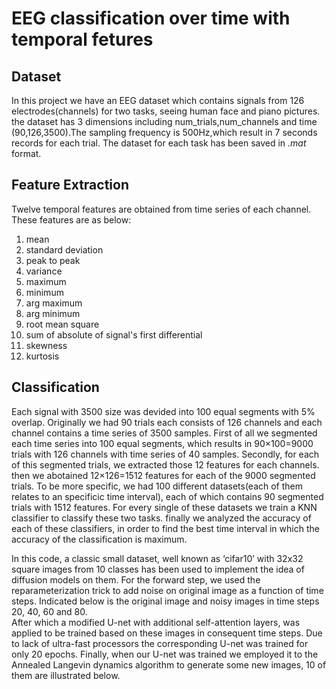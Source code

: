 # EEG classification over time with temporal fetures
## Dataset
In this project we have an EEG dataset which contains signals from 126 electrodes(channels) for two tasks, seeing human face and piano pictures. the dataset has 3 dimensions including num_trials,num_channels and time (90,126,3500).The sampling frequency is 500Hz,which result in 7 seconds records for each trial. The dataset for each task has been saved in *.mat* format. 
## Feature Extraction
Twelve temporal features are obtained from time series of each channel. These features are as below: 
1. mean
2. standard deviation
3. peak to peak 
4. variance
5. maximum
6. minimum
7. arg maximum
8. arg minimum
9. root mean square
10. sum of absolute of signal's first differential
11. skewness
12. kurtosis 
## Classification
Each signal with 3500 size was devided into 100 equal segments with 5% overlap. Originally we had 90 trials each consists of 126 channels and each channel contains a time series of 3500 samples. First of all we segmented each time series into 100 equal segments, which results in  90×100=9000 trials with 126 channels with time series of 40 samples. Secondly, for each of this segmented trials, we extracted those 12 features for each channels. then we abotained 12×126=1512 features for each of the 9000 segmented trials.
To be more specific, we had 100 different datasets(each of them relates to an specificic time interval), each of which contains 90 segmented trials with 1512 features. For every single of these datasets we train a KNN classifier to classify these two tasks. finally we analyzed the accuracy of each of these classifiers, in order to find the best time interval in which the accuracy of the classification is maximum.  

In this code, a classic small dataset, well known as ‘cifar10’ with 32x32 square images from 10 classes has been used to implement the idea of diffusion models on them. For the forward step, we used the reparameterization trick to add noise on original image as a function of time steps. Indicated below is the original image and noisy images in time steps 20, 40, 60 and 80.   
After which a modified U-net with additional self-attention layers, was applied to be trained based on these images in consequent time steps. Due to lack of ultra-fast processors the corresponding U-net was trained for only 20 epochs. Finally, when our U-net was trained we employed it to the Annealed Langevin dynamics algorithm to generate some new images, 10 of them are illustrated below. 
  

	
